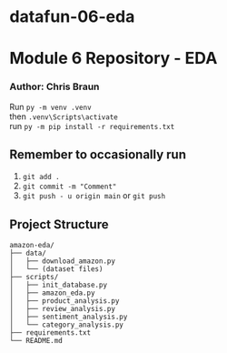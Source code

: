 # datafun-06-eda
# Module 6 Repository - EDA
### Author: Chris Braun

Run ```py -m venv .venv``` \
then ```.venv\Scripts\activate``` \
run ```py -m pip install -r requirements.txt``` 

## Remember to occasionally run
1. ```git add .```
2. ```git commit -m "Comment"```
3. ```git push - u origin main``` or ```git push```

## Project Structure
```text
amazon-eda/
├── data/
│   ├── download_amazon.py
│   └── (dataset files)
├── scripts/
│   ├── init_database.py
│   ├── amazon_eda.py
│   ├── product_analysis.py
│   ├── review_analysis.py
│   ├── sentiment_analysis.py
│   └── category_analysis.py
├── requirements.txt
└── README.md
```
